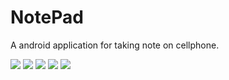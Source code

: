 # NotePad
A android application for taking note on cellphone.

![](images/00.png)
![](images/01.png)
![](images/02.png)
![](images/03.png)
![](images/04.png)

